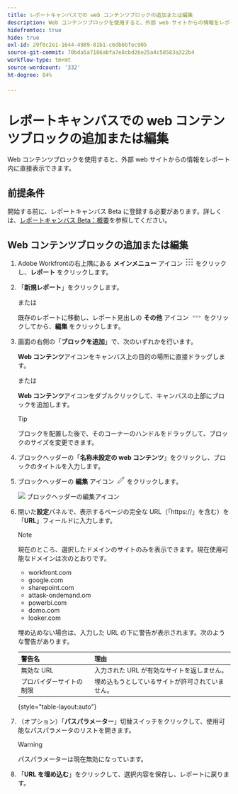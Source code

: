 ```yaml
---
title: レポートキャンバスでの web コンテンツブロックの追加または編集
description: Web コンテンツブロックを使用すると、外部 web サイトからの情報をレポート内に直接表示できます。
hidefromtoc: true
hide: true
exl-id: 29f0c2e1-1644-4989-81b1-c6db6bfec905
source-git-commit: 70bda5a7186abfa7e8cbd26e25a4c58583a322b4
workflow-type: tm+mt
source-wordcount: '332'
ht-degree: 84%

---
```


# レポートキャンバスでの web コンテンツブロックの追加または編集

Web コンテンツブロックを使用すると、外部 web サイトからの情報をレポート内に直接表示できます。

## 前提条件

開始する前に、レポートキャンバス Beta に登録する必要があります。詳しくは、[レポートキャンバス Beta：概要](/help/quicksilver/product-announcements/betas/canvas-dashboards-beta/reporting-canvas-beta-overview.md)を参照してください。

## Web コンテンツブロックの追加または編集

1. Adobe Workfrontの右上隅にある **メインメニュー** アイコン ![&#x200B; メインメニューアイコン &#x200B;](assets/main-menu-icon.png) をクリックし、**レポート** をクリックします。
1. 「**新規レポート**」をクリックします。

   または

   既存のレポートに移動し、レポート見出しの **その他** アイコン ![&#x200B; その他のアイコン &#x200B;](assets/more-icon-27x15.png) をクリックしてから、**編集** をクリックします。

1. 画面の右側の「**ブロックを追加**」で、次のいずれかを行います。

   **Web コンテンツ**&#x200B;アイコンをキャンバス上の目的の場所に直接ドラッグします。

   または

   **Web コンテンツ**&#x200B;アイコンをダブルクリックして、キャンバスの上部にブロックを追加します。

   >[!TIP]
   >
   >ブロックを配置した後で、そのコーナーのハンドルをドラッグして、ブロックのサイズを変更できます。

1. ブロックヘッダーの「**名称未設定の web コンテンツ**」をクリックし、ブロックのタイトルを入力します。
1. ブロックヘッダーの **編集** アイコン ![&#x200B; 編集アイコン &#x200B;](assets/edit-icon.png) をクリックします。

   ![&#x200B; ブロックヘッダーの編集アイコン &#x200B;](assets/web-content-block-header-350x76.png)

1. 開いた&#x200B;**設定**&#x200B;パネルで、表示するページの完全な URL（「https://」を含む）を「**URL**」フィールドに入力します。

   >[!NOTE]
   >
   >現在のところ、選択したドメインのサイトのみを表示できます。現在使用可能なドメインは次のとおりです。
   >   
   >   * workfront.com
   >   * google.com
   >   * sharepoint.com
   >   * attask-ondemand.om
   >   * powerbi.com
   >   * domo.com
   >   * looker.com

   埋め込めない場合は、入力した URL の下に警告が表示されます。次のような警告があります。

   | 警告名 | 理由 |
   |---|---|
   | 無効な URL | 入力された URL が有効なサイトを返しません。 |
   | プロバイダーサイトの制限 | 埋め込もうとしているサイトが許可されていません。 |

   {style="table-layout:auto"}

1. （オプション）「**パスパラメーター**」切替スイッチをクリックして、使用可能なパスパラメータのリストを開きます。

   >[!WARNING]
   >
   >パスパラメーターは現在無効になっています。

1. 「**URL を埋め込む**」をクリックして、選択内容を保存し、レポートに戻ります。
